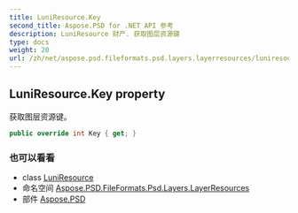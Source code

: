 ```yaml
---
title: LuniResource.Key
second_title: Aspose.PSD for .NET API 参考
description: LuniResource 财产. 获取图层资源键
type: docs
weight: 20
url: /zh/net/aspose.psd.fileformats.psd.layers.layerresources/luniresource/key/
---
```

## LuniResource.Key property

获取图层资源键。

```csharp
public override int Key { get; }
```

### 也可以看看

* class [LuniResource](../)
* 命名空间 [Aspose.PSD.FileFormats.Psd.Layers.LayerResources](../../luniresource/)
* 部件 [Aspose.PSD](../../../)


